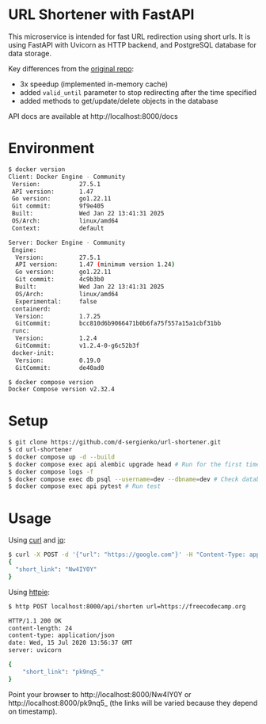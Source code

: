 # URL Shortener with FastAPI

This microservice is intended for fast URL redirection using short urls.
It is using FastAPI with Uvicorn as HTTP backend, and PostgreSQL database for data storage.

Key differences from the [original repo](https://github.com/vancanhuit/url-shortener):
* 3x speedup (implemented in-memory cache)
* added `valid_until` parameter to stop redirecting after the time specified
* added methods to get/update/delete objects in the database

API docs are available at http://localhost:8000/docs

# Environment
```sh
$ docker version
Client: Docker Engine - Community
 Version:           27.5.1
 API version:       1.47
 Go version:        go1.22.11
 Git commit:        9f9e405
 Built:             Wed Jan 22 13:41:31 2025
 OS/Arch:           linux/amd64
 Context:           default

Server: Docker Engine - Community
 Engine:
  Version:          27.5.1
  API version:      1.47 (minimum version 1.24)
  Go version:       go1.22.11
  Git commit:       4c9b3b0
  Built:            Wed Jan 22 13:41:31 2025
  OS/Arch:          linux/amd64
  Experimental:     false
 containerd:
  Version:          1.7.25
  GitCommit:        bcc810d6b9066471b0b6fa75f557a15a1cbf31bb
 runc:
  Version:          1.2.4
  GitCommit:        v1.2.4-0-g6c52b3f
 docker-init:
  Version:          0.19.0
  GitCommit:        de40ad0

$ docker compose version
Docker Compose version v2.32.4
```

# Setup
```sh
$ git clone https://github.com/d-sergienko/url-shortener.git
$ cd url-shortener
$ docker compose up -d --build
$ docker compose exec api alembic upgrade head # Run for the first time to initialize database schemas
$ docker compose logs -f
$ docker compose exec db psql --username=dev --dbname=dev # Check database schemas
$ docker compose exec api pytest # Run test
```

# Usage
Using [curl](https://curl.haxx.se) and [jq](https://stedolan.github.io/jq/):
```sh
$ curl -X POST -d '{"url": "https://google.com"}' -H "Content-Type: application/json" http://localhost:8000/api/shorten | jq .
{
  "short_link": "Nw4IY0Y"
}
```

Using [httpie](https://httpie.org):
```sh
$ http POST localhost:8000/api/shorten url=https://freecodecamp.org

HTTP/1.1 200 OK
content-length: 24
content-type: application/json
date: Wed, 15 Jul 2020 13:56:37 GMT
server: uvicorn

{
    "short_link": "pk9nq5_"
}
```

Point your browser to http://localhost:8000/Nw4IY0Y or http://localhost:8000/pk9nq5_ (the links will be varied because they depend on timestamp).

